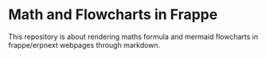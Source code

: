 # Math and Flowcharts in Frappe
This repository is about rendering maths formula and mermaid flowcharts in frappe/erpnext webpages through markdown.
